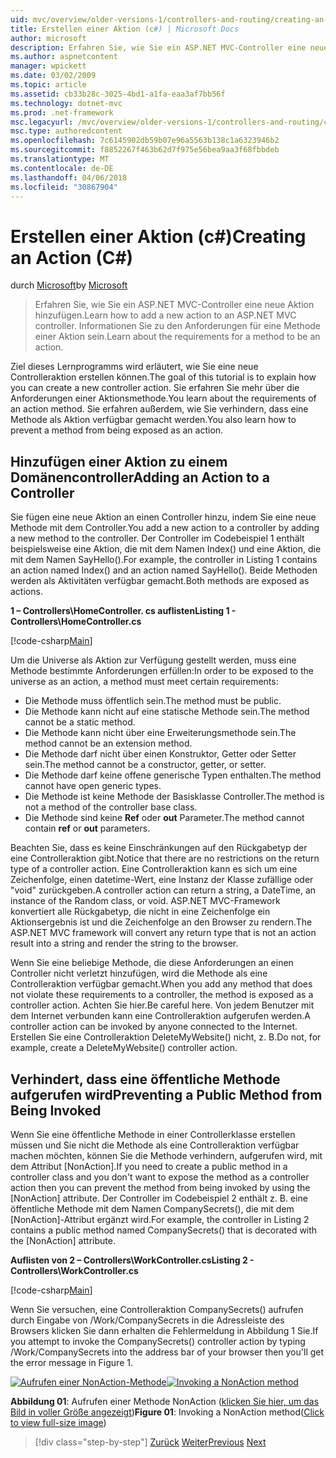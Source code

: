```yaml
---
uid: mvc/overview/older-versions-1/controllers-and-routing/creating-an-action-cs
title: Erstellen einer Aktion (c#) | Microsoft Docs
author: microsoft
description: Erfahren Sie, wie Sie ein ASP.NET MVC-Controller eine neue Aktion hinzufügen. Informationen Sie zu den Anforderungen für eine Methode einer Aktion sein.
ms.author: aspnetcontent
manager: wpickett
ms.date: 03/02/2009
ms.topic: article
ms.assetid: cb33b28c-3025-4bd1-a1fa-eaa3af7bb56f
ms.technology: dotnet-mvc
ms.prod: .net-framework
msc.legacyurl: /mvc/overview/older-versions-1/controllers-and-routing/creating-an-action-cs
msc.type: authoredcontent
ms.openlocfilehash: 7c6145902db59b07e96a5563b138c1a6323946b2
ms.sourcegitcommit: f8852267f463b62d7f975e56bea9aa3f68fbbdeb
ms.translationtype: MT
ms.contentlocale: de-DE
ms.lasthandoff: 04/06/2018
ms.locfileid: "30867904"
---
```

<a name="creating-an-action-c"></a><span data-ttu-id="2e1a7-104">Erstellen einer Aktion (c#)</span><span class="sxs-lookup"><span data-stu-id="2e1a7-104">Creating an Action (C#)</span></span>
====================
<span data-ttu-id="2e1a7-105">durch [Microsoft](https://github.com/microsoft)</span><span class="sxs-lookup"><span data-stu-id="2e1a7-105">by [Microsoft](https://github.com/microsoft)</span></span>

> <span data-ttu-id="2e1a7-106">Erfahren Sie, wie Sie ein ASP.NET MVC-Controller eine neue Aktion hinzufügen.</span><span class="sxs-lookup"><span data-stu-id="2e1a7-106">Learn how to add a new action to an ASP.NET MVC controller.</span></span> <span data-ttu-id="2e1a7-107">Informationen Sie zu den Anforderungen für eine Methode einer Aktion sein.</span><span class="sxs-lookup"><span data-stu-id="2e1a7-107">Learn about the requirements for a method to be an action.</span></span>


<span data-ttu-id="2e1a7-108">Ziel dieses Lernprogramms wird erläutert, wie Sie eine neue Controlleraktion erstellen können.</span><span class="sxs-lookup"><span data-stu-id="2e1a7-108">The goal of this tutorial is to explain how you can create a new controller action.</span></span> <span data-ttu-id="2e1a7-109">Sie erfahren Sie mehr über die Anforderungen einer Aktionsmethode.</span><span class="sxs-lookup"><span data-stu-id="2e1a7-109">You learn about the requirements of an action method.</span></span> <span data-ttu-id="2e1a7-110">Sie erfahren außerdem, wie Sie verhindern, dass eine Methode als Aktion verfügbar gemacht werden.</span><span class="sxs-lookup"><span data-stu-id="2e1a7-110">You also learn how to prevent a method from being exposed as an action.</span></span>

## <a name="adding-an-action-to-a-controller"></a><span data-ttu-id="2e1a7-111">Hinzufügen einer Aktion zu einem Domänencontroller</span><span class="sxs-lookup"><span data-stu-id="2e1a7-111">Adding an Action to a Controller</span></span>

<span data-ttu-id="2e1a7-112">Sie fügen eine neue Aktion an einen Controller hinzu, indem Sie eine neue Methode mit dem Controller.</span><span class="sxs-lookup"><span data-stu-id="2e1a7-112">You add a new action to a controller by adding a new method to the controller.</span></span> <span data-ttu-id="2e1a7-113">Der Controller im Codebeispiel 1 enthält beispielsweise eine Aktion, die mit dem Namen Index() und eine Aktion, die mit dem Namen SayHello().</span><span class="sxs-lookup"><span data-stu-id="2e1a7-113">For example, the controller in Listing 1 contains an action named Index() and an action named SayHello().</span></span> <span data-ttu-id="2e1a7-114">Beide Methoden werden als Aktivitäten verfügbar gemacht.</span><span class="sxs-lookup"><span data-stu-id="2e1a7-114">Both methods are exposed as actions.</span></span>

<span data-ttu-id="2e1a7-115">**1 – Controllers\HomeController. cs auflisten**</span><span class="sxs-lookup"><span data-stu-id="2e1a7-115">**Listing 1 - Controllers\HomeController.cs**</span></span>

[!code-csharp[Main](creating-an-action-cs/samples/sample1.cs)]

<span data-ttu-id="2e1a7-116">Um die Universe als Aktion zur Verfügung gestellt werden, muss eine Methode bestimmte Anforderungen erfüllen:</span><span class="sxs-lookup"><span data-stu-id="2e1a7-116">In order to be exposed to the universe as an action, a method must meet certain requirements:</span></span>

- <span data-ttu-id="2e1a7-117">Die Methode muss öffentlich sein.</span><span class="sxs-lookup"><span data-stu-id="2e1a7-117">The method must be public.</span></span>
- <span data-ttu-id="2e1a7-118">Die Methode kann nicht auf eine statische Methode sein.</span><span class="sxs-lookup"><span data-stu-id="2e1a7-118">The method cannot be a static method.</span></span>
- <span data-ttu-id="2e1a7-119">Die Methode kann nicht über eine Erweiterungsmethode sein.</span><span class="sxs-lookup"><span data-stu-id="2e1a7-119">The method cannot be an extension method.</span></span>
- <span data-ttu-id="2e1a7-120">Die Methode darf nicht über einen Konstruktor, Getter oder Setter sein.</span><span class="sxs-lookup"><span data-stu-id="2e1a7-120">The method cannot be a constructor, getter, or setter.</span></span>
- <span data-ttu-id="2e1a7-121">Die Methode darf keine offene generische Typen enthalten.</span><span class="sxs-lookup"><span data-stu-id="2e1a7-121">The method cannot have open generic types.</span></span>
- <span data-ttu-id="2e1a7-122">Die Methode ist keine Methode der Basisklasse Controller.</span><span class="sxs-lookup"><span data-stu-id="2e1a7-122">The method is not a method of the controller base class.</span></span>
- <span data-ttu-id="2e1a7-123">Die Methode sind keine **Ref** oder **out** Parameter.</span><span class="sxs-lookup"><span data-stu-id="2e1a7-123">The method cannot contain **ref** or **out** parameters.</span></span>

<span data-ttu-id="2e1a7-124">Beachten Sie, dass es keine Einschränkungen auf den Rückgabetyp der eine Controlleraktion gibt.</span><span class="sxs-lookup"><span data-stu-id="2e1a7-124">Notice that there are no restrictions on the return type of a controller action.</span></span> <span data-ttu-id="2e1a7-125">Eine Controlleraktion kann es sich um eine Zeichenfolge, einen datetime-Wert, eine Instanz der Klasse zufällige oder "void" zurückgeben.</span><span class="sxs-lookup"><span data-stu-id="2e1a7-125">A controller action can return a string, a DateTime, an instance of the Random class, or void.</span></span> <span data-ttu-id="2e1a7-126">ASP.NET MVC-Framework konvertiert alle Rückgabetyp, die nicht in eine Zeichenfolge ein Aktionsergebnis ist und die Zeichenfolge an den Browser zu rendern.</span><span class="sxs-lookup"><span data-stu-id="2e1a7-126">The ASP.NET MVC framework will convert any return type that is not an action result into a string and render the string to the browser.</span></span>

<span data-ttu-id="2e1a7-127">Wenn Sie eine beliebige Methode, die diese Anforderungen an einen Controller nicht verletzt hinzufügen, wird die Methode als eine Controlleraktion verfügbar gemacht.</span><span class="sxs-lookup"><span data-stu-id="2e1a7-127">When you add any method that does not violate these requirements to a controller, the method is exposed as a controller action.</span></span> <span data-ttu-id="2e1a7-128">Achten Sie hier.</span><span class="sxs-lookup"><span data-stu-id="2e1a7-128">Be careful here.</span></span> <span data-ttu-id="2e1a7-129">Von jedem Benutzer mit dem Internet verbunden kann eine Controlleraktion aufgerufen werden.</span><span class="sxs-lookup"><span data-stu-id="2e1a7-129">A controller action can be invoked by anyone connected to the Internet.</span></span> <span data-ttu-id="2e1a7-130">Erstellen Sie eine Controlleraktion DeleteMyWebsite() nicht, z. B.</span><span class="sxs-lookup"><span data-stu-id="2e1a7-130">Do not, for example, create a DeleteMyWebsite() controller action.</span></span>

## <a name="preventing-a-public-method-from-being-invoked"></a><span data-ttu-id="2e1a7-131">Verhindert, dass eine öffentliche Methode aufgerufen wird</span><span class="sxs-lookup"><span data-stu-id="2e1a7-131">Preventing a Public Method from Being Invoked</span></span>

<span data-ttu-id="2e1a7-132">Wenn Sie eine öffentliche Methode in einer Controllerklasse erstellen müssen und Sie nicht die Methode als eine Controlleraktion verfügbar machen möchten, können Sie die Methode verhindern, aufgerufen wird, mit dem Attribut [NonAction].</span><span class="sxs-lookup"><span data-stu-id="2e1a7-132">If you need to create a public method in a controller class and you don't want to expose the method as a controller action then you can prevent the method from being invoked by using the [NonAction] attribute.</span></span> <span data-ttu-id="2e1a7-133">Der Controller im Codebeispiel 2 enthält z. B. eine öffentliche Methode mit dem Namen CompanySecrets(), die mit dem [NonAction]-Attribut ergänzt wird.</span><span class="sxs-lookup"><span data-stu-id="2e1a7-133">For example, the controller in Listing 2 contains a public method named CompanySecrets() that is decorated with the [NonAction] attribute.</span></span>

<span data-ttu-id="2e1a7-134">**Auflisten von 2 – Controllers\WorkController.cs**</span><span class="sxs-lookup"><span data-stu-id="2e1a7-134">**Listing 2 - Controllers\WorkController.cs**</span></span>

[!code-csharp[Main](creating-an-action-cs/samples/sample2.cs)]

<span data-ttu-id="2e1a7-135">Wenn Sie versuchen, eine Controlleraktion CompanySecrets() aufrufen durch Eingabe von /Work/CompanySecrets in die Adressleiste des Browsers klicken Sie dann erhalten die Fehlermeldung in Abbildung 1 Sie.</span><span class="sxs-lookup"><span data-stu-id="2e1a7-135">If you attempt to invoke the CompanySecrets() controller action by typing /Work/CompanySecrets into the address bar of your browser then you'll get the error message in Figure 1.</span></span>


<span data-ttu-id="2e1a7-136">[![Aufrufen einer NonAction-Methode](creating-an-action-cs/_static/image1.jpg)](creating-an-action-cs/_static/image1.png)</span><span class="sxs-lookup"><span data-stu-id="2e1a7-136">[![Invoking a NonAction method](creating-an-action-cs/_static/image1.jpg)](creating-an-action-cs/_static/image1.png)</span></span>

<span data-ttu-id="2e1a7-137">**Abbildung 01**: Aufrufen einer Methode NonAction ([klicken Sie hier, um das Bild in voller Größe angezeigt](creating-an-action-cs/_static/image2.png))</span><span class="sxs-lookup"><span data-stu-id="2e1a7-137">**Figure 01**: Invoking a NonAction method([Click to view full-size image](creating-an-action-cs/_static/image2.png))</span></span>

> [!div class="step-by-step"]
> <span data-ttu-id="2e1a7-138">[Zurück](creating-a-controller-cs.md)
> [Weiter](asp-net-mvc-routing-overview-vb.md)</span><span class="sxs-lookup"><span data-stu-id="2e1a7-138">[Previous](creating-a-controller-cs.md)
[Next](asp-net-mvc-routing-overview-vb.md)</span></span>

